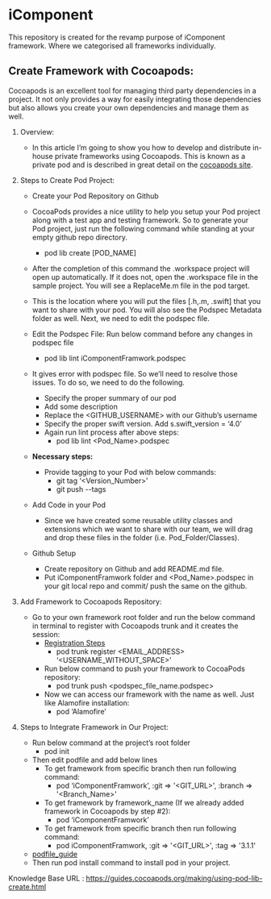 # iComponent

This repository is created for the revamp purpose of iComponent framework. Where we categorised all frameworks individually.

## Create Framework with Cocoapods:

Cocoapods is an excellent tool for managing third party dependencies in a project. It not only provides a way for easily integrating those dependencies but also allows you create your own dependencies and manage them as well.

1. Overview:
   - In this article I’m going to show you how to develop and distribute in-house private frameworks using Cocoapods. This is known as a private pod and is described in great detail on the [cocoapods site](https://guides.cocoapods.org/making/private-cocoapods.html).
 
2. Steps to Create Pod Project:
   - Create your Pod Repository on Github
   - CocoaPods provides a nice utility to help you setup your Pod project along with a test app and testing framework. So to generate your Pod project, just run the following command while standing at your empty github repo directory.
     - pod lib create [POD_NAME]
   - After the completion of this command the .workspace project will open up automatically. If it does not, open the .workspace file in the sample project. You will see a ReplaceMe.m file in the pod target.
   - This is the location where you will put the files [.h,.m, .swift] that you want to share with your pod. You will also see the Podspec Metadata folder as well. Next, we need to edit the podspec file.
   - Edit the Podspec File: Run below command before any changes in podspec file
     - pod lib lint iComponentFramwork.podspec
   - It gives error with podspec file. So we’ll need to resolve those issues. To do so, we need to do the following.
     - Specify the proper summary of our pod
     - Add some description
     - Replace the <GITHUB_USERNAME> with our Github’s username
     - Specify the proper swift version. Add s.swift_version = ‘4.0’
     - Again run lint process after above steps:
       - pod lib lint <Pod_Name>.podspec
   - **Necessary steps:**
     - Provide tagging to your Pod with below commands:
       - git tag ‘<Version_Number>’
       - git push --tags​​
   - Add Code in your Pod
     - Since we have created some reusable utility classes and extensions which we want to share with our team, we will drag and drop these files in the folder (i.e. Pod_Folder/Classes).
   
   - Github Setup
     - Create repository on Github and add README.md file.
     - Put iComponentFramwork folder and <Pod_Name>.podspec in your git local repo and commit/ push the same on the github.
 
3. Add Framework to Cocoapods Repository:
   - Go to your own framework root folder and run the below command in terminal to register with Cocoapods trunk and it creates the session:
     - [Registration Steps](https://guides.cocoapods.org/making/getting-setup-with-trunk.html)
       - pod trunk register <EMAIL_ADDRESS> ‘<USERNAME_WITHOUT_SPACE>’
     - Run below command to push your framework to CocoaPods repository:
       - pod trunk push <podspec_file_name.podspec>
     - Now we can access our framework with the name as well. Just like Alamofire installation:
       - pod ‘Alamofire’
4. Steps to Integrate Framework in Our Project:
   - Run below command at the project’s root folder
     - pod init
   - Then edit podfile and add below lines 
     - To get framework from specific branch then run following command:
       - pod ‘iComponentFramwork’, :git => '<GIT_URL>', :branch => '<Branch_Name>'
     - To get framework by framework_name (If we already added framework in Cocoapods by step #2):
       - pod ‘iComponentFramwork’
     - To get framework from specific branch then run following command:
       - pod iComponentFramwork, :git => '<GIT_URL>', :tag => '3.1.1'
   - [podfile_guide](http://guides.cocoapods.org/using/the-podfile.html#from-a-podspec-in-the-root-of-a-library-repo)
   - Then run pod install command to install pod in your project.

Knowledge Base URL : https://guides.cocoapods.org/making/using-pod-lib-create.html
